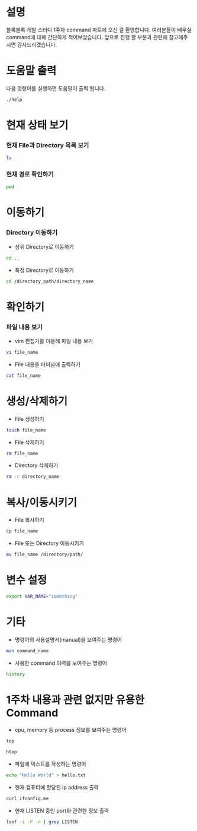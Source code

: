 # 설명
블록블록 개발 스터디 1주차 command 파트에 오신 걸 환영합니다. 여러분들이 배우실 command에 대해 간단하게 적어보았습니다. 앞으로 진행 할 부분과 관련해 참고해주시면 감사드리겠습니다.

# 도움말 출력
다음 명령어를 실행하면 도움말이 출력 됩니다.
``` bash
./help
```

# 현재 상태 보기

### 현재 File과 Directory 목록 보기
``` bash
ls
```

### 현재 경로 확인하기
``` bash
pwd
```


# 이동하기

### Directory 이동하기
- 상위 Directory로 이동하기
``` bash
cd ..
```

- 특정 Directory로 이동하기
``` bash
cd /directory_path/directory_name
```


# 확인하기

### 파일 내용 보기
- vim 편집기를 이용해 파일 내용 보기
``` bash
vi file_name
```

- File 내용을 터미널에 출력하기
``` bash
cat file_name
```


# 생성/삭제하기
- File 생성하기
``` bash
touch file_name
```

- File 삭제하기
``` bash
rm file_name
```

- Directory 삭제하기
``` bash
rm -r directory_name
```


# 복사/이동시키기
- File 복사하기
``` bash
cp file_name
```

- File 또는 Directory 이동시키기
``` bash
mv file_name /directory/path/
```


# 변수 설정
``` bash
export VAR_NAME="something"
```


# 기타
- 명령어의 사용설명서(manual)을 보여주는 명령어
``` bash
man command_name
```

- 사용한 command 이력을 보여주는 명령어
``` bash
history
```


# 1주차 내용과 관련 없지만 유용한 Command

- cpu, memory 등 process 정보를 보여주는 명령어
``` bash
top
```
``` bash
htop
```

- 파일에 텍스트를 작성하는 명령어
``` bash
echo "Hello World" > hello.txt
```

- 현재 컴퓨터에 할당된 ip address 출력
``` bash
curl ifconfig.me
```

- 현재 LISTEN 중인 port와 관련한 정보 출력
``` bash
lsof -i -P -n | grep LISTEN
```
